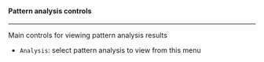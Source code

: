 #### Pattern analysis controls
------------------------------

Main controls for viewing pattern analysis results

- `Analysis`: select pattern analysis to view from this menu

